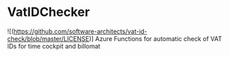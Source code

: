 # VatIDChecker
![(https://github.com/software-architects/vat-id-check/blob/master/LICENSE)]
Azure Functions for automatic check of VAT IDs for time cockpit and billomat

